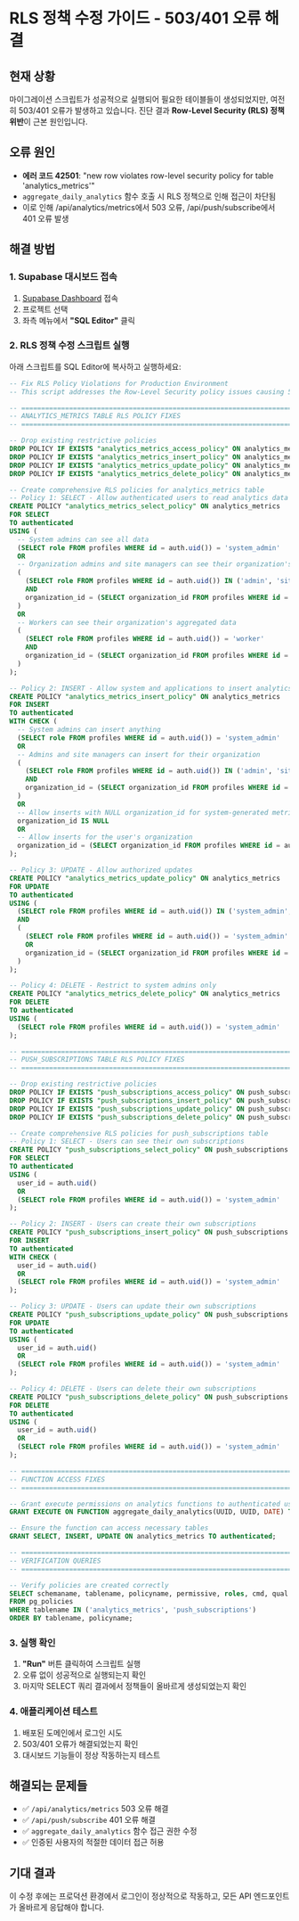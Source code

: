 # RLS 정책 수정 가이드 - 503/401 오류 해결

## 현재 상황
마이그레이션 스크립트가 성공적으로 실행되어 필요한 테이블들이 생성되었지만, 여전히 503/401 오류가 발생하고 있습니다. 진단 결과 **Row-Level Security (RLS) 정책 위반**이 근본 원인입니다.

## 오류 원인
- **에러 코드 42501**: "new row violates row-level security policy for table 'analytics_metrics'"
- `aggregate_daily_analytics` 함수 호출 시 RLS 정책으로 인해 접근이 차단됨
- 이로 인해 /api/analytics/metrics에서 503 오류, /api/push/subscribe에서 401 오류 발생

## 해결 방법

### 1. Supabase 대시보드 접속
1. [Supabase Dashboard](https://supabase.com/dashboard) 접속
2. 프로젝트 선택
3. 좌측 메뉴에서 **"SQL Editor"** 클릭

### 2. RLS 정책 수정 스크립트 실행
아래 스크립트를 SQL Editor에 복사하고 실행하세요:

```sql
-- Fix RLS Policy Violations for Production Environment
-- This script addresses the Row-Level Security policy issues causing 503/401 errors

-- =============================================================================
-- ANALYTICS_METRICS TABLE RLS POLICY FIXES
-- =============================================================================

-- Drop existing restrictive policies
DROP POLICY IF EXISTS "analytics_metrics_access_policy" ON analytics_metrics;
DROP POLICY IF EXISTS "analytics_metrics_insert_policy" ON analytics_metrics;
DROP POLICY IF EXISTS "analytics_metrics_update_policy" ON analytics_metrics;
DROP POLICY IF EXISTS "analytics_metrics_delete_policy" ON analytics_metrics;

-- Create comprehensive RLS policies for analytics_metrics table
-- Policy 1: SELECT - Allow authenticated users to read analytics data
CREATE POLICY "analytics_metrics_select_policy" ON analytics_metrics
FOR SELECT 
TO authenticated
USING (
  -- System admins can see all data
  (SELECT role FROM profiles WHERE id = auth.uid()) = 'system_admin'
  OR
  -- Organization admins and site managers can see their organization's data
  (
    (SELECT role FROM profiles WHERE id = auth.uid()) IN ('admin', 'site_manager', 'customer_manager')
    AND
    organization_id = (SELECT organization_id FROM profiles WHERE id = auth.uid())
  )
  OR
  -- Workers can see their organization's aggregated data
  (
    (SELECT role FROM profiles WHERE id = auth.uid()) = 'worker'
    AND
    organization_id = (SELECT organization_id FROM profiles WHERE id = auth.uid())
  )
);

-- Policy 2: INSERT - Allow system and applications to insert analytics data
CREATE POLICY "analytics_metrics_insert_policy" ON analytics_metrics
FOR INSERT 
TO authenticated
WITH CHECK (
  -- System admins can insert anything
  (SELECT role FROM profiles WHERE id = auth.uid()) = 'system_admin'
  OR
  -- Admins and site managers can insert for their organization
  (
    (SELECT role FROM profiles WHERE id = auth.uid()) IN ('admin', 'site_manager')
    AND
    organization_id = (SELECT organization_id FROM profiles WHERE id = auth.uid())
  )
  OR
  -- Allow inserts with NULL organization_id for system-generated metrics
  organization_id IS NULL
  OR
  -- Allow inserts for the user's organization
  organization_id = (SELECT organization_id FROM profiles WHERE id = auth.uid())
);

-- Policy 3: UPDATE - Allow authorized updates
CREATE POLICY "analytics_metrics_update_policy" ON analytics_metrics
FOR UPDATE 
TO authenticated
USING (
  (SELECT role FROM profiles WHERE id = auth.uid()) IN ('system_admin', 'admin', 'site_manager')
  AND
  (
    (SELECT role FROM profiles WHERE id = auth.uid()) = 'system_admin'
    OR
    organization_id = (SELECT organization_id FROM profiles WHERE id = auth.uid())
  )
);

-- Policy 4: DELETE - Restrict to system admins only
CREATE POLICY "analytics_metrics_delete_policy" ON analytics_metrics
FOR DELETE 
TO authenticated
USING (
  (SELECT role FROM profiles WHERE id = auth.uid()) = 'system_admin'
);

-- =============================================================================
-- PUSH_SUBSCRIPTIONS TABLE RLS POLICY FIXES
-- =============================================================================

-- Drop existing restrictive policies
DROP POLICY IF EXISTS "push_subscriptions_access_policy" ON push_subscriptions;
DROP POLICY IF EXISTS "push_subscriptions_insert_policy" ON push_subscriptions;
DROP POLICY IF EXISTS "push_subscriptions_update_policy" ON push_subscriptions;
DROP POLICY IF EXISTS "push_subscriptions_delete_policy" ON push_subscriptions;

-- Create comprehensive RLS policies for push_subscriptions table
-- Policy 1: SELECT - Users can see their own subscriptions
CREATE POLICY "push_subscriptions_select_policy" ON push_subscriptions
FOR SELECT 
TO authenticated
USING (
  user_id = auth.uid()
  OR
  (SELECT role FROM profiles WHERE id = auth.uid()) = 'system_admin'
);

-- Policy 2: INSERT - Users can create their own subscriptions
CREATE POLICY "push_subscriptions_insert_policy" ON push_subscriptions
FOR INSERT 
TO authenticated
WITH CHECK (
  user_id = auth.uid()
  OR
  (SELECT role FROM profiles WHERE id = auth.uid()) = 'system_admin'
);

-- Policy 3: UPDATE - Users can update their own subscriptions
CREATE POLICY "push_subscriptions_update_policy" ON push_subscriptions
FOR UPDATE 
TO authenticated
USING (
  user_id = auth.uid()
  OR
  (SELECT role FROM profiles WHERE id = auth.uid()) = 'system_admin'
);

-- Policy 4: DELETE - Users can delete their own subscriptions
CREATE POLICY "push_subscriptions_delete_policy" ON push_subscriptions
FOR DELETE 
TO authenticated
USING (
  user_id = auth.uid()
  OR
  (SELECT role FROM profiles WHERE id = auth.uid()) = 'system_admin'
);

-- =============================================================================
-- FUNCTION ACCESS FIXES
-- =============================================================================

-- Grant execute permissions on analytics functions to authenticated users
GRANT EXECUTE ON FUNCTION aggregate_daily_analytics(UUID, UUID, DATE) TO authenticated;

-- Ensure the function can access necessary tables
GRANT SELECT, INSERT, UPDATE ON analytics_metrics TO authenticated;

-- =============================================================================
-- VERIFICATION QUERIES
-- =============================================================================

-- Verify policies are created correctly
SELECT schemaname, tablename, policyname, permissive, roles, cmd, qual 
FROM pg_policies 
WHERE tablename IN ('analytics_metrics', 'push_subscriptions')
ORDER BY tablename, policyname;
```

### 3. 실행 확인
1. **"Run"** 버튼 클릭하여 스크립트 실행
2. 오류 없이 성공적으로 실행되는지 확인
3. 마지막 SELECT 쿼리 결과에서 정책들이 올바르게 생성되었는지 확인

### 4. 애플리케이션 테스트
1. 배포된 도메인에서 로그인 시도
2. 503/401 오류가 해결되었는지 확인
3. 대시보드 기능들이 정상 작동하는지 테스트

## 해결되는 문제들
- ✅ `/api/analytics/metrics` 503 오류 해결
- ✅ `/api/push/subscribe` 401 오류 해결
- ✅ `aggregate_daily_analytics` 함수 접근 권한 수정
- ✅ 인증된 사용자의 적절한 데이터 접근 허용

## 기대 결과
이 수정 후에는 프로덕션 환경에서 로그인이 정상적으로 작동하고, 모든 API 엔드포인트가 올바르게 응답해야 합니다.